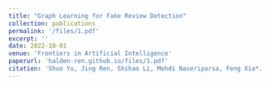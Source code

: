 ```yaml
---
title: "Graph Learning for Fake Review Detection"
collection: publications
permalink: '/files/1.pdf'
excerpt: ''
date: 2022-10-01
venue: 'Frontiers in Artificial Intelligence'
paperurl: 'halden-ren.github.io/files/1.pdf'
citation: 'Shuo Yu, Jing Ren, Shihao Li, Mehdi Naseriparsa, Feng Xia*. Graph Learning for Fake Review Detection, <i>Frontiers in Artificial Intelligence</i>, Vol. 5, 2022. DOI: 10.3389/frai.2022.922589' 
---
```

<!-- abstract ++++++++++++
[Download paper here](http://Halden-ren.github.io/files/paper1.pdf)
Recommended citation: Shuo Yu, Jing Ren, Shihao Li, Mehdi Naseriparsa, Feng Xia*. "Graph Learning for Fake Review Detection." <i>Frontiers in Artificial Intelligence</i>. Vol. 5, 2022. DOI: 10.3389/frai.2022.922589. -->
